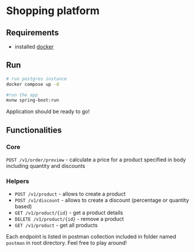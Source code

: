 # Shopping platform 

## Requirements
- installed [docker](https://www.docker.com/)

## Run
```bash
# run postgres instance
docker compose up -d 

#run the app
mvnw spring-boot:run
```

Application should be ready to go! 

## Functionalities
### Core
`POST /v1/order/preview` - calculate a price for a product specified in body including quantity and discounts

### Helpers
- `POST /v1/product` - allows to create a product 
- `POST /v1/discount` - allows to create a discount (percentage or quantity based)
- `GET /v1/product/{id}` - get a product details 
- `DELETE /v1/product/{id}` - remove a product
- `GET /v1/product` - get all products

Each endpoint is listed in postman collection included in folder named `postman` in root directory. Feel free to play around!



